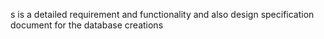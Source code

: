 s is a detailed requirement and functionality and also  design specification document for the database creations 
